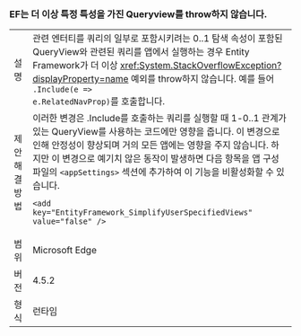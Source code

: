 ### <a name="ef-no-longer-throws-for-queryviews-with-specific-characteristics"></a>EF는 더 이상 특정 특성을 가진 Queryview를 throw하지 않습니다.

|   |   |
|---|---|
|설명|관련 엔터티를 쿼리의 일부로 포함시키려는 0..1 탐색 속성이 포함된 QueryView와 관련된 쿼리를 앱에서 실행하는 경우 Entity Framework가 더 이상 <xref:System.StackOverflowException?displayProperty=name> 예외를 throw하지 않습니다. 예를 들어 <code>.Include(e =&gt; e.RelatedNavProp)</code>를 호출합니다.|
|제안 해결 방법|이러한 변경은 .Include를 호출하는 쿼리를 실행할 때 1-0..1 관계가 있는 QueryView를 사용하는 코드에만 영향을 줍니다. 이 변경으로 인해 안정성이 향상되며 거의 모든 앱에는 영향을 주지 않습니다. 하지만 이 변경으로 예기치 않은 동작이 발생하면 다음 항목을 앱 구성 파일의 <code>&lt;appSettings&gt;</code> 섹션에 추가하여 이 기능을 비활성화할 수 있습니다.<pre><code class="language-xml">&lt;add key=&quot;EntityFramework_SimplifyUserSpecifiedViews&quot; value=&quot;false&quot; /&gt;&#13;&#10;</code></pre>|
|범위|Microsoft Edge|
|버전|4.5.2|
|형식|런타임|


